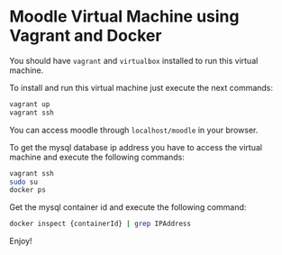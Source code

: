 # Moodle Virtual Machine using Vagrant and Docker

You should have `vagrant` and `virtualbox` installed to run this virtual machine.

To install and run this virtual machine just execute the next commands:

```bash
vagrant up
vagrant ssh
```

You can access moodle through `localhost/moodle` in your browser.

To get the mysql database ip address you have to access the virtual machine and execute the following commands:

```bash
vagrant ssh
sudo su
docker ps
```

Get the mysql container id and execute the following command:

```bash
docker inspect {containerId} | grep IPAddress
```

Enjoy!


